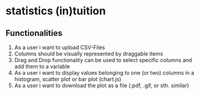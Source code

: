 # statistics (in)tuition
## Functionalities
1. As a user i want to upload CSV-Files
2. Columns should be visually represented by draggable items
3. Drag and Drop functionality can be used to select specific columns and add them to a variable
4. As a user i want to display values belonging to one (or two) columns in a histogram, scatter plot or bar plot (chart.js)
5. As a user i want to download the plot as a file (.pdf, .gif, or sth. similar)

